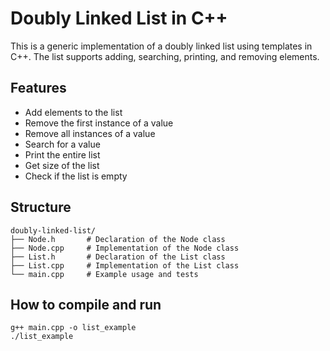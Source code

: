 # Doubly Linked List in C++

This is a generic implementation of a doubly linked list using templates in C++. The list supports adding, searching, printing, and removing elements.

## Features
- Add elements to the list
- Remove the first instance of a value
- Remove all instances of a value
- Search for a value
- Print the entire list
- Get size of the list
- Check if the list is empty

## Structure
```
doubly-linked-list/
├── Node.h       # Declaration of the Node class
├── Node.cpp     # Implementation of the Node class
├── List.h       # Declaration of the List class
├── List.cpp     # Implementation of the List class
└── main.cpp     # Example usage and tests
```

## How to compile and run
```
g++ main.cpp -o list_example
./list_example
```

